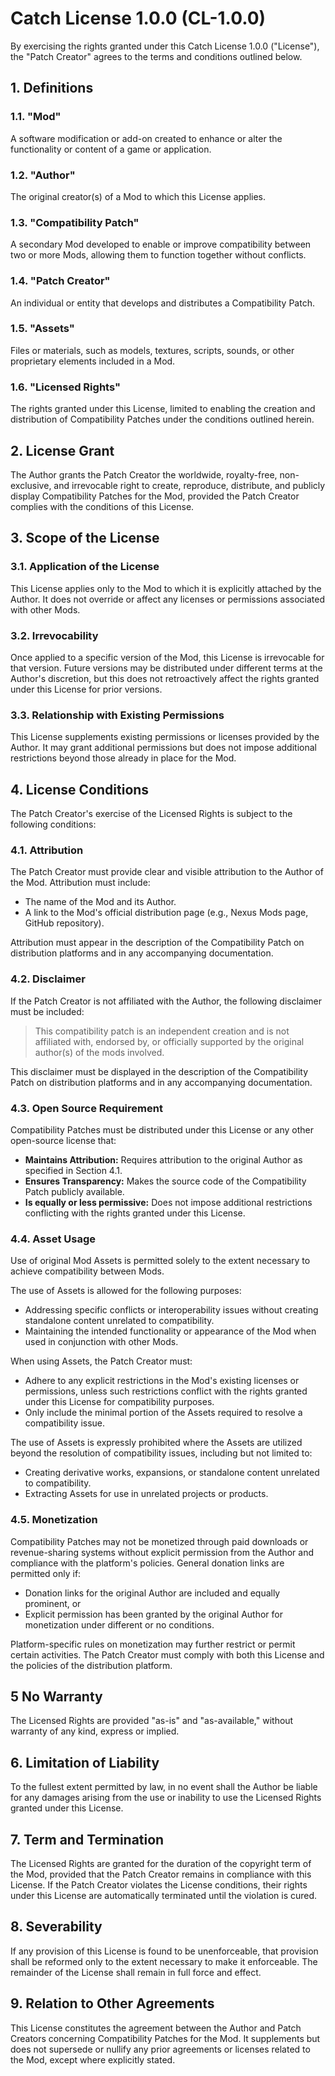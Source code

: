 # Catch License 1.0.0 (CL-1.0.0)

By exercising the rights granted under this Catch License 1.0.0 ("License"), the "Patch Creator" agrees to the terms and conditions outlined below.

## 1. Definitions

### 1.1. "Mod"

A software modification or add-on created to enhance or alter the functionality or content of a game or application.

### 1.2. "Author"

The original creator(s) of a Mod to which this License applies.

### 1.3. "Compatibility Patch"

A secondary Mod developed to enable or improve compatibility between two or more Mods, allowing them to function together without conflicts.

### 1.4. "Patch Creator"

An individual or entity that develops and distributes a Compatibility Patch.

### 1.5. "Assets"

Files or materials, such as models, textures, scripts, sounds, or other proprietary elements included in a Mod.

### 1.6. "Licensed Rights"

The rights granted under this License, limited to enabling the creation and distribution of Compatibility Patches under the conditions outlined herein.

## 2. License Grant

The Author grants the Patch Creator the worldwide, royalty-free, non-exclusive, and irrevocable right to create, reproduce, distribute, and publicly display Compatibility Patches for the Mod, provided the Patch Creator complies with the conditions of this License.

## 3. Scope of the License

### 3.1. Application of the License

This License applies only to the Mod to which it is explicitly attached by the Author. It does not override or affect any licenses or permissions associated with other Mods.

### 3.2. Irrevocability

Once applied to a specific version of the Mod, this License is irrevocable for that version. Future versions may be distributed under different terms at the Author's discretion, but this does not retroactively affect the rights granted under this License for prior versions.

### 3.3. Relationship with Existing Permissions

This License supplements existing permissions or licenses provided by the Author. It may grant additional permissions but does not impose additional restrictions beyond those already in place for the Mod.

## 4. License Conditions

The Patch Creator's exercise of the Licensed Rights is subject to the following conditions:

### 4.1. Attribution

The Patch Creator must provide clear and visible attribution to the Author of the Mod. Attribution must include:

- The name of the Mod and its Author.
- A link to the Mod's official distribution page (e.g., Nexus Mods page, GitHub repository).

Attribution must appear in the description of the Compatibility Patch on distribution platforms and in any accompanying documentation.

### 4.2. Disclaimer

If the Patch Creator is not affiliated with the Author, the following disclaimer must be included:

> This compatibility patch is an independent creation and is not affiliated with, endorsed by, or officially supported by the original author(s) of the mods involved.

This disclaimer must be displayed in the description of the Compatibility Patch on distribution platforms and in any accompanying documentation.

### 4.3. Open Source Requirement

Compatibility Patches must be distributed under this License or any other open-source license that:

- **Maintains Attribution:** Requires attribution to the original Author as specified in Section 4.1.
- **Ensures Transparency:** Makes the source code of the Compatibility Patch publicly available.
- **Is equally or less permissive:** Does not impose additional restrictions conflicting with the rights granted under this License.

### 4.4. Asset Usage

Use of original Mod Assets is permitted solely to the extent necessary to achieve compatibility between Mods.

The use of Assets is allowed for the following purposes:

- Addressing specific conflicts or interoperability issues without creating standalone content unrelated to compatibility.
- Maintaining the intended functionality or appearance of the Mod when used in conjunction with other Mods.

When using Assets, the Patch Creator must:

- Adhere to any explicit restrictions in the Mod's existing licenses or permissions, unless such restrictions conflict with the rights granted under this License for compatibility purposes.
- Only include the minimal portion of the Assets required to resolve a compatibility issue.

The use of Assets is expressly prohibited where the Assets are utilized beyond the resolution of compatibility issues, including but not limited to:

- Creating derivative works, expansions, or standalone content unrelated to compatibility.
- Extracting Assets for use in unrelated projects or products.

### 4.5. Monetization

Compatibility Patches may not be monetized through paid downloads or revenue-sharing systems without explicit permission from the Author and compliance with the platform's policies. General donation links are permitted only if:

- Donation links for the original Author are included and equally prominent, or
- Explicit permission has been granted by the original Author for monetization under different or no conditions.

Platform-specific rules on monetization may further restrict or permit certain activities. The Patch Creator must comply with both this License and the policies of the distribution platform.

## 5 No Warranty

The Licensed Rights are provided "as-is" and "as-available," without warranty of any kind, express or implied.

## 6. Limitation of Liability

To the fullest extent permitted by law, in no event shall the Author be liable for any damages arising from the use or inability to use the Licensed Rights granted under this License.

## 7. Term and Termination

The Licensed Rights are granted for the duration of the copyright term of the Mod, provided that the Patch Creator remains in compliance with this License. If the Patch Creator violates the License conditions, their rights under this License are automatically terminated until the violation is cured.

## 8. Severability

If any provision of this License is found to be unenforceable, that provision shall be reformed only to the extent necessary to make it enforceable. The remainder of the License shall remain in full force and effect.

## 9. Relation to Other Agreements

This License constitutes the agreement between the Author and Patch Creators concerning Compatibility Patches for the Mod. It supplements but does not supersede or nullify any prior agreements or licenses related to the Mod, except where explicitly stated.
